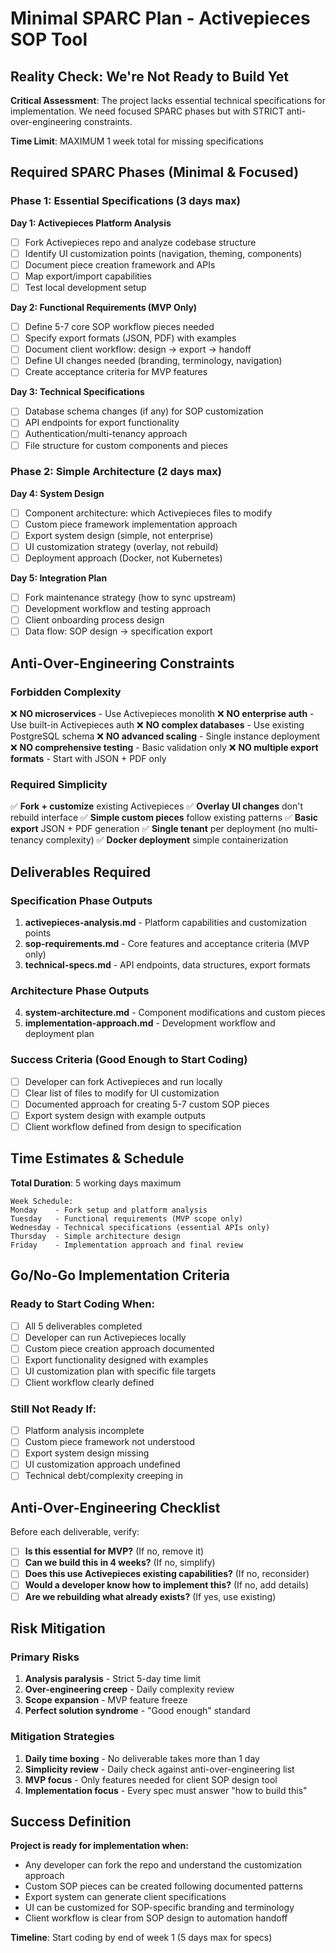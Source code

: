 # Minimal SPARC Plan - Activepieces SOP Tool

## Reality Check: We're Not Ready to Build Yet

**Critical Assessment**: The project lacks essential technical specifications for implementation. We need focused SPARC phases but with STRICT anti-over-engineering constraints.

**Time Limit**: MAXIMUM 1 week total for missing specifications

## Required SPARC Phases (Minimal & Focused)

### Phase 1: Essential Specifications (3 days max)

**Day 1: Activepieces Platform Analysis**
- [ ] Fork Activepieces repo and analyze codebase structure
- [ ] Identify UI customization points (navigation, theming, components)
- [ ] Document piece creation framework and APIs
- [ ] Map export/import capabilities
- [ ] Test local development setup

**Day 2: Functional Requirements (MVP Only)**
- [ ] Define 5-7 core SOP workflow pieces needed
- [ ] Specify export formats (JSON, PDF) with examples
- [ ] Document client workflow: design → export → handoff
- [ ] Define UI changes needed (branding, terminology, navigation)
- [ ] Create acceptance criteria for MVP features

**Day 3: Technical Specifications**
- [ ] Database schema changes (if any) for SOP customization
- [ ] API endpoints for export functionality
- [ ] Authentication/multi-tenancy approach
- [ ] File structure for custom components and pieces

### Phase 2: Simple Architecture (2 days max)

**Day 4: System Design**
- [ ] Component architecture: which Activepieces files to modify
- [ ] Custom piece framework implementation approach
- [ ] Export system design (simple, not enterprise)
- [ ] UI customization strategy (overlay, not rebuild)
- [ ] Deployment approach (Docker, not Kubernetes)

**Day 5: Integration Plan**
- [ ] Fork maintenance strategy (how to sync upstream)
- [ ] Development workflow and testing approach
- [ ] Client onboarding process design
- [ ] Data flow: SOP design → specification export

## Anti-Over-Engineering Constraints

### Forbidden Complexity
❌ **NO microservices** - Use Activepieces monolith
❌ **NO enterprise auth** - Use built-in Activepieces auth
❌ **NO complex databases** - Use existing PostgreSQL schema
❌ **NO advanced scaling** - Single instance deployment
❌ **NO comprehensive testing** - Basic validation only
❌ **NO multiple export formats** - Start with JSON + PDF only

### Required Simplicity
✅ **Fork + customize** existing Activepieces
✅ **Overlay UI changes** don't rebuild interface
✅ **Simple custom pieces** follow existing patterns
✅ **Basic export** JSON + PDF generation
✅ **Single tenant** per deployment (no multi-tenancy complexity)
✅ **Docker deployment** simple containerization

## Deliverables Required

### Specification Phase Outputs
1. **activepieces-analysis.md** - Platform capabilities and customization points
2. **sop-requirements.md** - Core features and acceptance criteria (MVP only)
3. **technical-specs.md** - API endpoints, data structures, export formats

### Architecture Phase Outputs  
4. **system-architecture.md** - Component modifications and custom pieces
5. **implementation-approach.md** - Development workflow and deployment plan

### Success Criteria (Good Enough to Start Coding)
- [ ] Developer can fork Activepieces and run locally
- [ ] Clear list of files to modify for UI customization
- [ ] Documented approach for creating 5-7 custom SOP pieces
- [ ] Export system design with example outputs
- [ ] Client workflow defined from design to specification

## Time Estimates & Schedule

**Total Duration**: 5 working days maximum

```
Week Schedule:
Monday    - Fork setup and platform analysis
Tuesday   - Functional requirements (MVP scope only)
Wednesday - Technical specifications (essential APIs only)
Thursday  - Simple architecture design
Friday    - Implementation approach and final review
```

## Go/No-Go Implementation Criteria

### Ready to Start Coding When:
- [ ] All 5 deliverables completed
- [ ] Developer can run Activepieces locally
- [ ] Custom piece creation approach documented
- [ ] Export functionality designed with examples
- [ ] UI customization plan with specific file targets
- [ ] Client workflow clearly defined

### Still Not Ready If:
- [ ] Platform analysis incomplete
- [ ] Custom piece framework not understood
- [ ] Export system design missing
- [ ] UI customization approach undefined
- [ ] Technical debt/complexity creeping in

## Anti-Over-Engineering Checklist

Before each deliverable, verify:
- [ ] **Is this essential for MVP?** (If no, remove it)
- [ ] **Can we build this in 4 weeks?** (If no, simplify)
- [ ] **Does this use Activepieces existing capabilities?** (If no, reconsider)
- [ ] **Would a developer know how to implement this?** (If no, add details)
- [ ] **Are we rebuilding what already exists?** (If yes, use existing)

## Risk Mitigation

### Primary Risks
1. **Analysis paralysis** - Strict 5-day time limit
2. **Over-engineering creep** - Daily complexity review
3. **Scope expansion** - MVP feature freeze
4. **Perfect solution syndrome** - "Good enough" standard

### Mitigation Strategies  
1. **Daily time boxing** - No deliverable takes more than 1 day
2. **Simplicity review** - Daily check against anti-over-engineering list
3. **MVP focus** - Only features needed for client SOP design tool
4. **Implementation focus** - Every spec must answer "how to build this"

## Success Definition

**Project is ready for implementation when:**
- Any developer can fork the repo and understand the customization approach
- Custom SOP pieces can be created following documented patterns
- Export system can generate client specifications
- UI can be customized for SOP-specific branding and terminology
- Client workflow is clear from SOP design to automation handoff

**Timeline**: Start coding by end of week 1 (5 days max for specs)